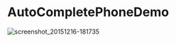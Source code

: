 # AutoCompletePhoneDemo
![screenshot_20151216-181735](https://cloud.githubusercontent.com/assets/4836122/11841467/7c47fd4e-a423-11e5-92e3-ea50f4025653.png)
